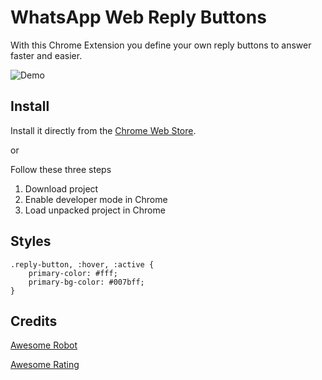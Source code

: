 # WhatsApp Web Reply Buttons

With this Chrome Extension you define your own reply buttons to answer faster and easier.

![Demo](demo.gif)

## Install

Install it directly from
the [Chrome Web Store](https://chrome.google.com/webstore/detail/whatsapp-web-reply-button/jeahbmmhafnppkgpnmaoedpcpbadalfg).

or

Follow these three steps

1. Download project
2. Enable developer mode in Chrome
3. Load unpacked project in Chrome

## Styles

```
.reply-button, :hover, :active {
    primary-color: #fff;
    primary-bg-color: #007bff;
}
```

## Credits

[Awesome Robot](https://www.flaticon.com/authors/pixel-perfect)

[Awesome Rating](https://www.flaticon.com/authors/dmitri13)
